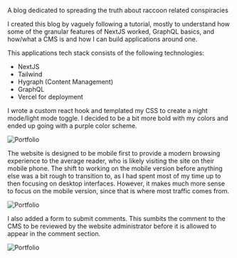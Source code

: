 A blog dedicated to spreading the truth about raccoon related conspiracies

I created this blog by vaguely following a tutorial, mostly to understand how some of the granular features of NextJS worked, GraphQL basics, and how/what a CMS is and how I can build applications around one. 

This applications tech stack consists of the following technologies:
 - NextJS
 - Tailwind
 - Hygraph (Content Management)
 - GraphQL
 - Vercel for deployment

I wrote a custom react hook and templated my CSS to create a night mode/light mode toggle. I decided to be a bit more bold with my colors and ended up going with a purple color scheme.

![Portfolio](https://drive.google.com/uc?export=view&id=1WZLtS4rUo8cSta2dW0LKgR3c1xZZ7NPt)

The website is designed to be mobile first to provide a modern browsing experience to the average reader, who is likely visiting the site on their mobile phone. The shift to working on the mobile version before anything else was a bit rough to transition to, as I had spent most of my time up to then focusing on desktop interfaces. However, it makes much more sense to focus on the mobile version, since that is where most traffic comes from. 

![Portfolio](https://drive.google.com/uc?export=view&id=1G6FgNkzOYVE53K-8y_FR_8EVvd6i1wUZ)

I also added a form to submit comments. This sumbits the comment to the CMS to be reviewed by the website administrator before it is allowed to appear in the comment section.

![Portfolio](https://drive.google.com/uc?export=view&id=1xHonPe7ikq8itXoH2YtC915kshjtW4Yw)